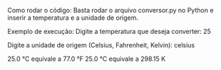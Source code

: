Como rodar o código: Basta rodar o arquivo conversor.py no Python e inserir a temperatura e a unidade de origem.

Exemplo de execução:
Digite a temperatura que deseja converter: 25

Digite a unidade de origem (Celsius, Fahrenheit, Kelvin): celsius

25.0 °C equivale a 77.0 °F
25.0 °C equivale a 298.15 K
